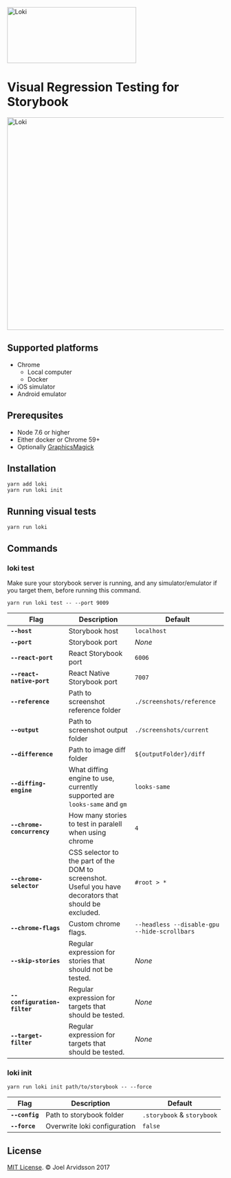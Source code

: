 <img src="https://user-images.githubusercontent.com/378279/27998811-43b9906e-6515-11e7-835a-6f596506cc46.png" width="300" height="130" alt="Loki" />

# Visual Regression Testing for Storybook

<img src="https://user-images.githubusercontent.com/378279/28074070-f0052fac-6657-11e7-8a9d-398a12d2d6a8.png" width="672" height="494" alt="Loki" />

## Supported platforms

* Chrome
  * Local computer
  * Docker
* iOS simulator
* Android emulator

## Prerequsites

* Node 7.6 or higher
* Either docker or Chrome 59+
* Optionally [GraphicsMagick](http://www.graphicsmagick.org)

## Installation

```
yarn add loki
yarn run loki init
```

## Running visual tests

```
yarn run loki
```

## Commands

### loki test

Make sure your storybook server is running, and any simulator/emulator if you target them, before running this command.

```
yarn run loki test -- --port 9009
```

|Flag|Description|Default|
|---|---|---|
|**`--host`**|Storybook host|`localhost`|
|**`--port`**|Storybook port|*None*|
|**`--react-port`**|React Storybook port|`6006`|
|**`--react-native-port`**|React Native Storybook port|`7007`|
|**`--reference`**|Path to screenshot reference folder|`./screenshots/reference`|
|**`--output`**|Path to screenshot output folder|`./screenshots/current`|
|**`--difference`**|Path to image diff folder|`${outputFolder}/diff`|
|**`--diffing-engine`**|What diffing engine to use, currently supported are `looks-same` and `gm`|`looks-same`|
|**`--chrome-concurrency`**|How many stories to test in paralell when using chrome|`4`|
|**`--chrome-selector`**|CSS selector to the part of the DOM to screenshot. Useful you have decorators that should be excluded.|`#root > *`|
|**`--chrome-flags`**|Custom chrome flags.|`--headless --disable-gpu --hide-scrollbars`|
|**`--skip-stories`**|Regular expression for stories that should not be tested.|*None*|
|**`--configuration-filter`**|Regular expression for targets that should be tested.|*None*|
|**`--target-filter`**|Regular expression for targets that should be tested.|*None*|

### loki init

```
yarn run loki init path/to/storybook -- --force
```

|Flag|Description|Default|
|---|---|---|
|**`--config`**|Path to storybook folder|`.storybook` & `storybook`|
|**`--force`**|Overwrite loki configuration|`false`|

## License

[MIT License](http://opensource.org/licenses/mit-license.html). © Joel Arvidsson 2017
